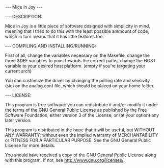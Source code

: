 --- Mice in Joy ---

--- DESCRIPTION:

Mice in Joy is a little piece of software designed with simplicity in mind,
meaning that I tried to do this with the least possible ammount of code, which
in turn means that it has little features too.

--- COMPILING AND INSTALLING/RUNNING:

First of all, change the variables necessary on the Makefile, change the three
$DEF variables to point towards the correct paths, change the HOST variable to
your desired host platform. (empty if you're targeting your current arch)

You can customize the driver by changing the polling rate and sensivity (sic)
on the analog.conf file, which should be placed on your home folder.

--- LICENSE:

This program is free software: you can redistribute it and/or modify
it under the terms of the GNU General Public License as published by
the Free Software Foundation, either version 3 of the License, or
(at your option) any later version.

This program is distributed in the hope that it will be useful,
but WITHOUT ANY WARRANTY; without even the implied warranty of
MERCHANTABILITY or FITNESS FOR A PARTICULAR PURPOSE.  See the
GNU General Public License for more details.

You should have received a copy of the GNU General Public License
along with this program.  If not, see <http://www.gnu.org/licenses/>.
